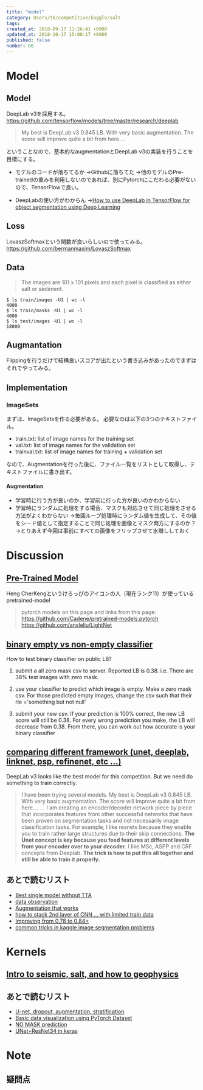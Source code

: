 ```yaml
---
title: "model"
category: Users/tk/competitive/kaggle/salt
tags: 
created_at: 2018-09-17 11:26:41 +0900
updated_at: 2018-10-17 15:00:17 +0900
published: false
number: 66
---
```


# Model
## Model
DeepLab v3を採用する。
https://github.com/tensorflow/models/tree/master/research/deeplab

> My best is DeepLab v3 0.845 LB. With very basic augmentation. The score will improve quite a bit from here....

ということなので、基本的なaugmentationとDeepLab v3の実装を行うことを目標にする。

- モデルのコードが落ちてるか
→Githubに落ちてた
→他のモデルのPre-trainedの重みを利用しないのであれば、別にPytorchにこだわる必要がないので、TensorFlowで良い。

- DeepLabの使い方がわからん
→[How to use DeepLab in TensorFlow for object segmentation using Deep Learning](https://medium.freecodecamp.org/how-to-use-deeplab-in-tensorflow-for-object-segmentation-using-deep-learning-a5777290ab6b)

## Loss
LovaszSoftmaxという関数が良いらしいので使ってみる。
https://github.com/bermanmaxim/LovaszSoftmax

## Data
> The images are 101 x 101 pixels and each pixel is classified as either salt or sediment.

```bash:count
$ ls train/images -U1 | wc -l
4000
$ ls train/masks -U1 | wc -l
4000
$ ls test/images -U1 | wc -l
18000
```

## Augmantation
Flippingを行うだけで結構良いスコアが出たという書き込みがあったのでまずはそれでやってみる。

## Implementation
### ImageSets
まずは、ImageSetsを作る必要がある。
必要なのは以下の3つのテキストファイル。

- train.txt: list of image names for the training set
- val.txt: list of image names for the validation set
- trainval.txt: list of image names for training + validation set

なので、Augmentationを行った後に、ファイル一覧をリストとして取得し、テキストファイルに書き出す。

#### Augmentation
- 学習時に行う方が良いのか、学習前に行った方が良いのかわからない
- 学習時にランダムに処理をする場合、マスクも対応させて同じ処理をさせる方法がよくわからない
→毎回ループ処理時にランダム値を生成して、その値をシード値として指定することで同じ処理を画像とマスク両方にするのか？
→とりあえず今回は事前にすべての画像をフリップさせて水増ししておく

# Discussion
## [Pre-Trained Model](https://www.kaggle.com/c/tgs-salt-identification-challenge/discussion/61968)
Heng CherKengというけろっぴのアイコンの人（現在ランク11）が使っているpretrained-model
>pytorch models on this page and links from this page:
https://github.com/Cadene/pretrained-models.pytorch
https://github.com/ansleliu/LightNet

## [binary empty vs non-empty classifier](https://www.kaggle.com/c/tgs-salt-identification-challenge/discussion/65933)

How to test binary classifier on public LB?

1. submit a all zero mask csv to server. Reported LB is 0.38. i.e. There are 38% test images with zero mask.

1. use your classifier to predict which image is empty. Make a zero mask csv. For those predicted empty images, change the csv such that their rle ='something but not null'

1. submit your new csv. If your prediction is 100% correct, the new LB score will still be 0.38. For every wrong prediction you make, the LB will decrease from 0.38. From there, you can work out how accurate is your binary classifier

## [comparing different framework (unet, deeplab, linknet, psp, refinenet, etc ...)](https://www.kaggle.com/c/tgs-salt-identification-challenge/discussion/64645)
DeepLab v3 looks like the best model for this competition.
But we need do something to train correctly.

> I have been trying several models.
My best is DeepLab v3 0.845 LB. With very basic augmentation. The score will improve quite a bit from here....
...
>  I am creating an encoder/decoder network piece by piece that incorporates features from other successful networks that have been proven on segmentation tasks and not necessarily image classification tasks. For example, I like resnets because they enable you to train rather large structures due to their skip connections. **The Unet concept is key because you feed features at different levels from your encoder over to your decoder**. I like MSc, ASPP and CRF concepts from Deeplab. **The trick is how to put this all together and still be able to train it properly.**

## あとで読むリスト
- [Best single model without TTA](https://www.kaggle.com/c/tgs-salt-identification-challenge/discussion/64776)
- [data observation](https://www.kaggle.com/c/tgs-salt-identification-challenge/discussion/65556)
- [Augmentation that works](https://www.kaggle.com/c/tgs-salt-identification-challenge/discussion/63974)
- [how to stack 2nd layer of CNN ... with limited train data](https://www.kaggle.com/c/tgs-salt-identification-challenge/discussion/65763)
- [Improving from 0.78 to 0.84+](https://www.kaggle.com/c/tgs-salt-identification-challenge/discussion/65226) 
- [common tricks in kaggle image segmentation problems](https://www.kaggle.com/c/tgs-salt-identification-challenge/discussion/63984)


# Kernels
## [Intro to seismic, salt, and how to geophysics](https://www.kaggle.com/jesperdramsch/intro-to-seismic-salt-and-how-to-geophysics)

## あとで読むリスト
- [U-net, dropout, augmentation, stratification](https://www.kaggle.com/phoenigs/u-net-dropout-augmentation-stratification)
- [Basic data visualization using PyTorch Dataset](https://www.kaggle.com/skainkaryam/basic-data-visualization-using-pytorch-dataset)
- [NO MASK prediction](https://www.kaggle.com/osciiart/no-mask-prediction)
- [UNet+ResNet34 in keras](https://www.kaggle.com/meaninglesslives/unet-resnet34-in-keras)


# Note
## 疑問点

